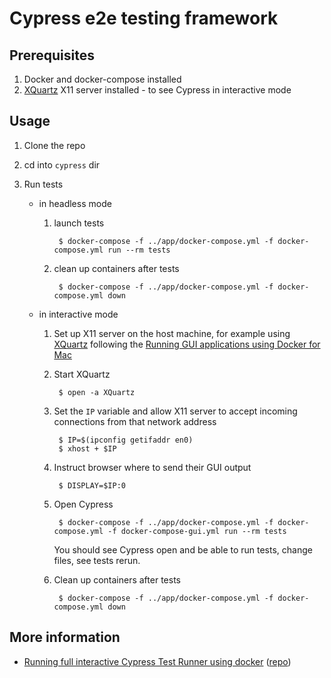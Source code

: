 # Cypress e2e testing framework

## Prerequisites

1. Docker and docker-compose installed
1. [XQuartz](https://www.xquartz.org/) X11 server installed - to see Cypress in interactive mode

## Usage

1. Clone the repo

1. cd into `cypress` dir

1. Run tests

    * in headless mode

        1. launch tests

                $ docker-compose -f ../app/docker-compose.yml -f docker-compose.yml run --rm tests

        1. clean up containers after tests

                $ docker-compose -f ../app/docker-compose.yml -f docker-compose.yml down

    * in interactive mode

        1. Set up X11 server on the host machine, for example using [XQuartz](https://www.xquartz.org/) following the [Running GUI applications using Docker for Mac](https://sourabhbajaj.com/blog/2017/02/07/gui-applications-docker-mac/)

        1. Start XQuartz

                $ open -a XQuartz

        1. Set the `IP` variable and allow X11 server to accept incoming connections from that network address

                $ IP=$(ipconfig getifaddr en0)
                $ xhost + $IP

        1. Instruct browser where to send their GUI output

                $ DISPLAY=$IP:0

        1. Open Cypress

                $ docker-compose -f ../app/docker-compose.yml -f docker-compose.yml -f docker-compose-gui.yml run --rm tests
            You should see Cypress open and be able to run tests, change files, see tests rerun.

        1. Clean up containers after tests

                $ docker-compose -f ../app/docker-compose.yml -f docker-compose.yml down


## More information

* [Running full interactive Cypress Test Runner using docker](https://www.cypress.io/blog/2019/05/02/run-cypress-with-a-single-docker-command/) ([repo](https://github.com/bahmutov/demo-docker-cypress-included))

